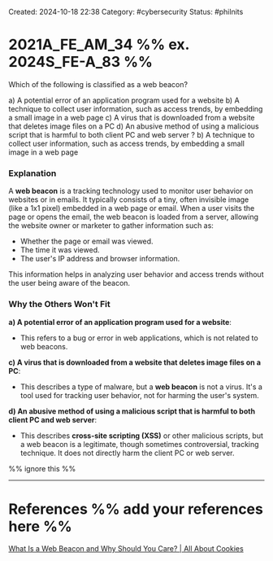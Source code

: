Created: 2024-10-18 22:38
Category: #cybersecurity
Status: #philnits



# 2021A_FE_AM_34 %% ex. 2024S_FE-A_83 %%

Which of the following is classified as a web beacon?

a) A potential error of an application program used for a website
b) A technique to collect user information, such as access trends, by embedding a small image in a web page
c) A virus that is downloaded from a website that deletes image files on a PC
d) An abusive method of using a malicious script that is harmful to both client PC and web server
?
b) A technique to collect user information, such as access trends, by embedding a small image in a web page
### Explanation

A **web beacon** is a tracking technology used to monitor user behavior on websites or in emails. It typically consists of a tiny, often invisible image (like a 1x1 pixel) embedded in a web page or email. When a user visits the page or opens the email, the web beacon is loaded from a server, allowing the website owner or marketer to gather information such as:

- Whether the page or email was viewed.
- The time it was viewed.
- The user's IP address and browser information.

This information helps in analyzing user behavior and access trends without the user being aware of the beacon.
### Why the Others Won't Fit

**a) A potential error of an application program used for a website**:

- This refers to a bug or error in web applications, which is not related to web beacons.

**c) A virus that is downloaded from a website that deletes image files on a PC**:

- This describes a type of malware, but a **web beacon** is not a virus. It's a tool used for tracking user behavior, not for harming the user's system.

**d) An abusive method of using a malicious script that is harmful to both client PC and web server**:

- This describes **cross-site scripting (XSS)** or other malicious scripts, but a web beacon is a legitimate, though sometimes controversial, tracking technique. It does not directly harm the client PC or web server.





%% ignore this %%
<!--SR:!2025-02-23,4,270-->
---









# References %% add your references here %%
[What Is a Web Beacon and Why Should You Care? | All About Cookies](https://allaboutcookies.org/what-is-a-web-beacon)